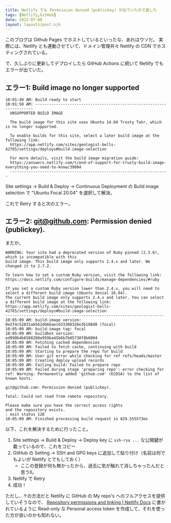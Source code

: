 ```yaml
---
title: Netlify でも Permission denied (publickey) が出ていたので直した
tags: [Netlify,GitHub]
date: 2022-07-08
layout: layouts/post.njk
---
```


このブログは Github Pages でホストしているといったな、あれはウソだ。
実際には、Netlify とも連動させていて、ドメイン管理共々 Netlify の CDN でホスティングされている。

で、久しぶりに更新してデプロイしたら GitHub Actions に続いて Netlify でもエラーが出ていた。

## エラー1: Build image no longer supported

```
10:01:49 AM: Build ready to start
10:01:50 AM: ---------------------------------------------------------------------
  UNSUPPORTED BUILD IMAGE

  The build image for this site uses Ubuntu 14.04 Trusty Tahr, which is no longer supported.

  To enable builds for this site, select a later build image at the following link:
  https://app.netlify.com/sites/geologist-bells-42765/settings/deploys#build-image-selection

  For more details, visit the build image migration guide:
  https://answers.netlify.com/t/end-of-support-for-trusty-build-image-everything-you-need-to-know/39004
  ---------------------------------------------------------------------
```

Site settings -> Build & Deploy -> Continuous Deployment の Build image selection で "Ubuntu Focal 20.04" を選択して解決。

これで Retry すると次のエラー。

## エラー2: git@github.com: Permission denied (publickey).

またか。

```
WARNING: Your site had a deprecated version of Ruby pinned (2.3.6), which is incompatible with this
build image. This build image only supports 2.4.x and later. We changed it to 2.7.2.

To learn how to set a custom Ruby version, visit the following link:
https://docs.netlify.com/configure-builds/manage-dependencies/#ruby

If you set a custom Ruby version lower than 2.4.x, you will need to select a different build image (Ubuntu Xenial 16.04).
The current build image only supports 2.4.x and later. You can select a different build image at the following link:
https://app.netlify.com/sites/geologist-bells-42765/settings/deploys#build-image-selection
---------------------------------------------------------------------
10:05:09 AM: build-image version: 0e2f4c52031ab562db66aec633308326e3b108d0 (focal)
10:05:09 AM: build-image tag: focal
10:05:09 AM: buildbot version: ed990b4b6588208e959ba45b6b7b05738f8b6004
10:05:09 AM: Fetching cached dependencies
10:05:09 AM: Failed to fetch cache, continuing with build
10:05:09 AM: Starting to prepare the repo for build
10:05:09 AM: User git error while checking for ref refs/heads/master
10:05:09 AM: Creating deploy upload records
10:05:09 AM: Failing build: Failed to prepare repo
10:05:09 AM: Failed during stage 'preparing repo': error checking for ref: Warning: Permanently added 'github.com' (ECDSA) to the list of known hosts.

git@github.com: Permission denied (publickey).

fatal: Could not read from remote repository.

Please make sure you have the correct access rights
and the repository exists.
: exit status 128
10:05:09 AM: Finished processing build request in 829.555573ms
```

以下、これを解決するために行ったこと。

1. Site settings -> Build & Deploy -> Deploy key に ``ssh-rsa ...`` な公開鍵が載っているので、これをコピー
2. GitHub の Setting -> SSH and GPG keys に追加して貼り付け（名前は何でもよいが Netlify とでもしておく）
    - ここの登録が何も無かったから、過去に気が触れて消しちゃったんだと思うII。
3. Netlify で Retry
4. 成功！

ただし、↑の方法だと Netlify に GitHub の My repo's へのフルアクセスを提供していそうなので、
[Repository permissions and linking | Netlify Docs](https://docs.netlify.com/configure-builds/repo-permissions-linking/?_ga=2.59853678.25272126.1657242224-795194358.1657242224#access-other-repositories-at-build)
に書かれているように Read-only な Personal access token を作成して、それを使った方が良いのかも知れない。
